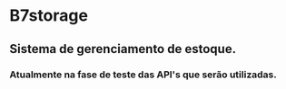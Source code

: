 # B7storage
## Sistema de gerenciamento de estoque. 
### Atualmente na fase de teste das API's que serão utilizadas.
